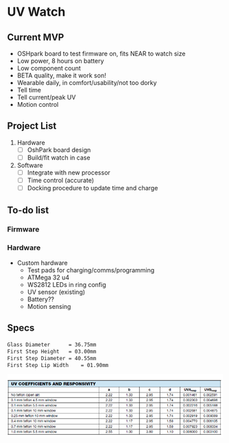 # UV Watch
## Current MVP
 - OSHpark board to test firmware on, fits NEAR to watch size
 - Low power, 8 hours on battery
 - Low component count
 - BETA quality, make it work son!
 - Wearable daily, in comfort/usability/not too dorky
 - Tell time
 - Tell current/peak UV
 - Motion control
 
## Project List
1. Hardware
   - [ ] OshPark board design
   - [ ] Build/fit watch in case
   
2. Software
   - [ ] Integrate with new processor
   - [ ] Time control (accurate)
   - [ ] Docking procedure to update time and charge
   
## To-do list
### Firmware
### Hardware
- Custom hardware 
  - Test pads for charging/comms/programming
  - ATMega 32 u4
  - WS2812 LEDs in ring config
  - UV sensor (existing)
  - Battery??
  - Motion sensing

## Specs
	Glass Diameter 		= 36.75mm
	First Step Height	= 03.00mm
	First Step Diameter	= 40.55mm
	First Step Lip Width 	= 01.90mm
![alt text](https://github.com/ryanredbaron/UV-Watch/blob/master/Specifications/adafruit_products_image.png?raw=true)
